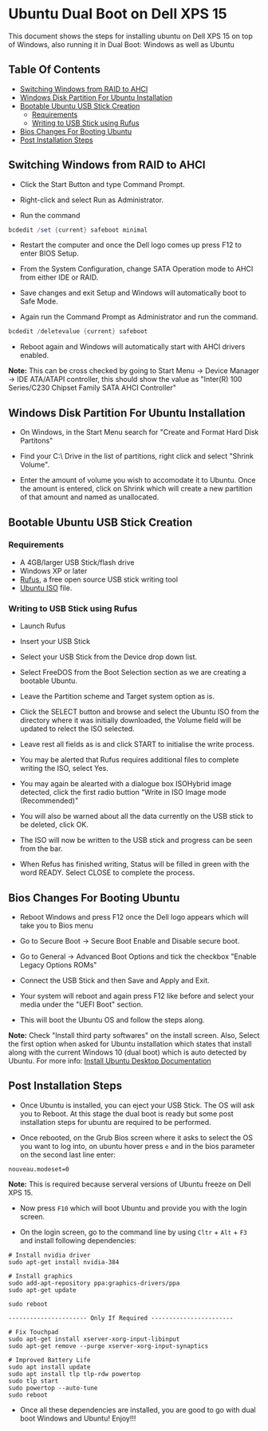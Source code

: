 # Ubuntu Dual Boot on Dell XPS 15

This document shows the steps for installing ubuntu on Dell XPS 15 on top of Windows, also running it in Dual Boot: Windows as well as Ubuntu

## Table Of Contents

- [Switching Windows from RAID to AHCI](#switching-windows-from-raid-to-ahci)
- [Windows Disk Partition For Ubuntu Installation](#windows-disk-partition-for-ubuntu-installation)
- [Bootable Ubuntu USB Stick Creation](#bootable-ubuntu-usb-stick-creation)
  - [Requirements](#requirements)
  - [Writing to USB Stick using Rufus](#writing-to-usb-stick-using-rufus)
- [Bios Changes For Booting Ubuntu](#bios-changes-for-booting-ubuntu)
- [Post Installation Steps](#post-installation-steps)

## Switching Windows from RAID to AHCI

- Click the Start Button and type Command Prompt.

- Right-click and select Run as Administrator.

- Run the command

```powershell
bcdedit /set {current} safeboot minimal
```

- Restart the computer and once the Dell logo comes up press F12 to enter BIOS Setup.

- From the System Configuration, change SATA Operation mode to AHCI from either IDE or RAID.

- Save changes and exit Setup and Windows will automatically boot to Safe Mode.

- Again run the Command Prompt as Administrator and run the command.

```powershell
bcdedit /deletevalue {current} safeboot
```

- Reboot again and Windows will automatically start with AHCI drivers enabled.

**Note:** This can be cross checked by going to Start Menu -> Device Manager -> IDE ATA/ATAPI controller, this should show the value as
"Inter(R) 100 Series/C230 Chipset Family SATA AHCI Controller"

## Windows Disk Partition For Ubuntu Installation

- On Windows, in the Start Menu search for "Create and Format Hard Disk Partitons"

- Find your C:\ Drive in the list of partitions, right click and select "Shrink Volume".

- Enter the amount of volume you wish to accomodate it to Ubuntu. Once the amount is entered, click on Shrink which will create a new partition of that amount and named as unallocated.

## Bootable Ubuntu USB Stick Creation

### Requirements

- A 4GB/larger USB Stick/flash drive
- Windows XP or later
- [Rufus](https://rufus.ie/), a free open source USB stick writing tool
- [Ubuntu ISO](https://www.ubuntu.com/download/desktop) file.

### Writing to USB Stick using Rufus

- Launch Rufus

- Insert your USB Stick

- Select your USB Stick from the Device drop down list.

- Select FreeDOS from the Boot Selection section as we are creating a bootable Ubuntu.

- Leave the Partition scheme and Target system option as is.

- Click the SELECT button and browse and select the Ubuntu ISO from the directory where it was initially downloaded, the Volume field will be updated to relect the ISO selected.

- Leave rest all fields as is and click START to initialise the write process.

- You may be alerted that Rufus requires additional files to complete writing the ISO, select Yes.

- You may again be alearted with a dialogue box ISOHybrid image detected, click the first radio buttion "Write in ISO Image mode (Recommended)"

- You will also be warned about all the data currently on the USB stick to be deleted, click OK.

- The ISO will now be written to the USB stick and progress can be seen from the bar.

- When Refus has finished writing, Status will be filled in green with the word READY. Select CLOSE to complete the process.

## Bios Changes For Booting Ubuntu

- Reboot Windows and press F12 once the Dell logo appears which will take you to Bios menu

- Go to Secure Boot -> Secure Boot Enable and Disable secure boot.

- Go to General -> Advanced Boot Options and tick the checkbox "Enable Legacy Options ROMs"

- Connect the USB Stick and then Save and Apply and Exit.

- Your system will reboot and again press F12 like before and select your media under the "UEFI Boot" section.

- This will boot the Ubuntu OS and follow the steps along.

**Note:** Check "Install third party softwares" on the install screen. Also, Select the first option when asked for Ubuntu installation which states that install along with the current Windows 10 (dual boot) which is auto detected by Ubuntu.
For more info: [Install Ubuntu Desktop Documentation](https://tutorials.ubuntu.com/tutorial/tutorial-install-ubuntu-desktop#0)

## Post Installation Steps

- Once Ubuntu is installed, you can eject your USB Stick. The OS will ask you to Reboot. At this stage the dual boot is ready but some post installation steps for ubuntu are required to be performed.

- Once rebooted, on the Grub Bios screen where it asks to select the OS you want to log into, on ubuntu hover press `e` and in the bios parameter on the second last line enter:

```shell
nouveau.modeset=0
```

**Note:** This is required because serveral versions of Ubuntu freeze on Dell XPS 15.

- Now press `F10` which will boot Ubuntu and provide you with the login screen.

- On the login screen, go to the command line by using `Cltr` + `Alt` + `F3` and install following dependencies:

```shell
# Install nvidia driver
sudo apt-get install nvidia-384

# Install graphics
sudo add-apt-repository ppa:graphics-drivers/ppa
sudo apt-get update

sudo reboot

---------------------- Only If Required -----------------------

# Fix Touchpad
sudo apt-get install xserver-xorg-input-libinput
sudo apt-get remove --purge xserver-xorg-input-synaptics

# Improved Battery Life
sudo apt install update
sudo apt install tlp tlp-rdw powertop
sudo tlp start
sudo powertop --auto-tune
sudo reboot
```

- Once all these dependencies are installed, you are good to go with dual boot Windows and Ubuntu! Enjoy!!!